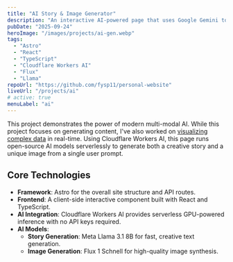 ```yaml
---
title: "AI Story & Image Generator"
description: "An interactive AI-powered page that uses Google Gemini to generate creative stories and images from a single prompt."
pubDate: "2025-09-24"
heroImage: "/images/projects/ai-gen.webp"
tags:
  - "Astro"
  - "React"
  - "TypeScript"
  - "Cloudflare Workers AI"
  - "Flux"
  - "Llama"
repoUrl: "https://github.com/fysp11/personal-website"
liveUrl: "/projects/ai"
# active: true
menuLabel: "ai"
---
```


This project demonstrates the power of modern multi-modal AI. While this project focuses on generating content, I've also worked on [visualizing complex data](/projects/data) in real-time. Using Cloudflare Workers AI, this page runs open-source AI models serverlessly to generate both a creative story and a unique image from a single user prompt.

## Core Technologies

- **Framework**: Astro for the overall site structure and API routes.
- **Frontend**: A client-side interactive component built with React and TypeScript.
- **AI Integration**: Cloudflare Workers AI provides serverless GPU-powered inference with no API keys required.
- **AI Models**:
  - **Story Generation**: Meta Llama 3.1 8B for fast, creative text generation.
  - **Image Generation**: Flux 1 Schnell for high-quality image synthesis.
